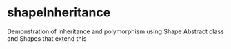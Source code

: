 # shapeInheritance
Demonstration of inheritance and polymorphism using Shape Abstract class and Shapes that extend this
